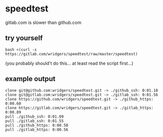 # speedtest

gitlab.com is slower than github.com

## try yourself

    bash <(curl -s https://gitlab.com/wridgers/speedtest/raw/master/speedtest)

(you probably should't do this... at least read the script first...)

## example output

    clone git@github.com:wridgers/speedtest.git -> ./github_ssh: 0:01.18
    clone git@gitlab.com:wridgers/speedtest.git -> ./gitlab_ssh: 0:01.56
    clone https://github.com/wridgers/speedtest.git -> ./github_https: 0:00.60
    clone https://gitlab.com/wridgers/speedtest.git -> ./gitlab_https: 0:00.89
    pull ./github_ssh: 0:01.09
    pull ./gitlab_ssh: 0:01.55
    pull ./github_https: 0:00.50
    pull ./gitlab_https: 0:00.56
